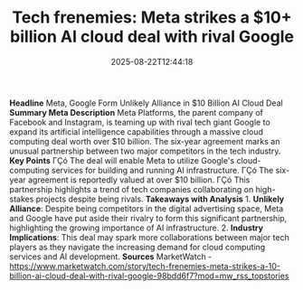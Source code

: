 ﻿---
title: "Tech frenemies: Meta strikes a $10+ billion AI cloud deal with rival Google"
date: "2025-08-22T12:44:18"
category: "Markets"
summary: ""
slug: "tech frenemies meta strikes a 10 billion ai cloud deal with "
source_urls:
  - "https://www.marketwatch.com/story/tech-frenemies-meta-strikes-a-10-billion-ai-cloud-deal-with-rival-google-98bdd6f7?mod=mw_rss_topstories"
seo:
  title: "Tech frenemies: Meta strikes a $10+ billion AI cloud deal with rival Google | Hash n Hedge"
  description: ""
  keywords: ["news", "markets", "brief"]
---
**Headline** Meta, Google Form Unlikely Alliance in $10 Billion AI Cloud Deal  **Summary Meta Description** Meta Platforms, the parent company of Facebook and Instagram, is teaming up with rival tech giant Google to expand its artificial intelligence capabilities through a massive cloud computing deal worth over $10 billion. The six-year agreement marks an unusual partnership between two major competitors in the tech industry.  **Key Points**  ΓÇó The deal will enable Meta to utilize Google's cloud-computing services for building and running AI infrastructure. ΓÇó The six-year agreement is reportedly valued at over $10 billion. ΓÇó This partnership highlights a trend of tech companies collaborating on high-stakes projects despite being rivals.  **Takeaways with Analysis**  1. **Unlikely Alliance**: Despite being competitors in the digital advertising space, Meta and Google have put aside their rivalry to form this significant partnership, highlighting the growing importance of AI infrastructure. 2. **Industry Implications**: This deal may spark more collaborations between major tech players as they navigate the increasing demand for cloud computing services and AI development.  **Sources** MarketWatch - https://www.marketwatch.com/story/tech-frenemies-meta-strikes-a-10-billion-ai-cloud-deal-with-rival-google-98bdd6f7?mod=mw_rss_topstories 
